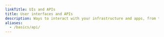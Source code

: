 ```yaml
---
linkTitle: UIs and APIs
title: User interfaces and APIs
description: Ways to interact with your infrastructure and apps, from the web user interface to CLIs and APIs.
aliases:
  - /basics/api/
---
```

